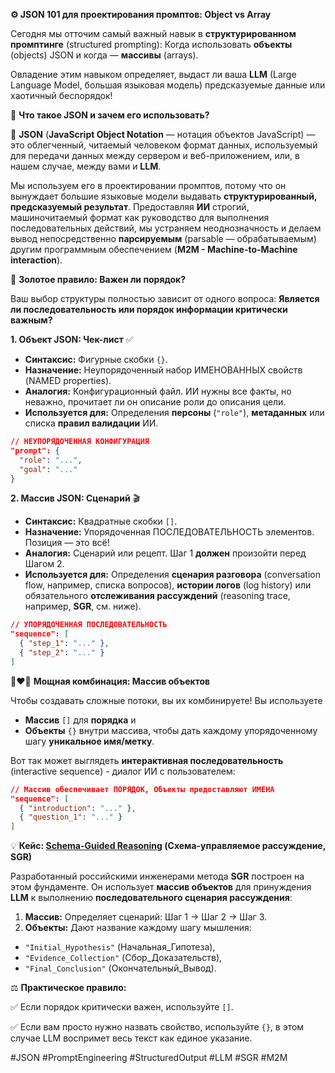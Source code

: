 **⚙️ JSON 101 для проектирования промптов: Object vs Array**

Сегодня мы отточим самый важный навык в **структурированном промптинге** (structured prompting): Когда использовать **объекты** (objects) JSON и когда — **массивы** (arrays).

Овладение этим навыком определяет, выдаст ли ваша **LLM** (Large Language Model, большая языковая модель) предсказуемые данные или хаотичный беспорядок!

🤔 **Что такое JSON и зачем его использовать?**

📝 **JSON** (**JavaScript Object Notation** — нотация объектов JavaScript) — это облегченный, читаемый человеком формат данных, используемый для передачи данных между сервером и веб-приложением, или, в нашем случае, между вами и **LLM**.

Мы используем его в проектировании промптов, потому что он вынуждает большие языковые модели выдавать **структурированный, предсказуемый результат**. Предоставляя **ИИ** строгий, машиночитаемый формат как руководство для выполнения последовательных действий, мы устраняем неоднозначность и делаем вывод непосредственно **парсируемым** (parsable — обрабатываемым) другим программным обеспечением (**M2M - Machine-to-Machine interaction**).

📐 **Золотое правило: Важен ли порядок?**

Ваш выбор структуры полностью зависит от одного вопроса: **Является ли последовательность или порядок информации критически важным?**

**1. Объект JSON: Чек-лист** ✅

- **Синтаксис:** Фигурные скобки `{}`.
- **Назначение:** Неупорядоченный набор ИМЕНОВАННЫХ свойств (NAMED properties).
- **Аналогия:** Конфигурационный файл. ИИ нужны все факты, но неважно, прочитает ли он описание роли до описания цели.
- **Используется для:** Определения **персоны** (`"role"`), **метаданных** или списка **правил валидации** ИИ.

```json
// НЕУПОРЯДОЧЕННАЯ КОНФИГУРАЦИЯ
"prompt": {
  "role": "...",
  "goal": "..."
}
```

**2. Массив JSON: Сценарий** 🎬

- **Синтаксис:** Квадратные скобки `[]`.
- **Назначение:** Упорядоченная ПОСЛЕДОВАТЕЛЬНОСТЬ элементов. Позиция — это всё!
- **Аналогия:** Сценарий или рецепт. Шаг 1 **должен** произойти перед Шагом 2.
- **Используется для:** Определения **сценария разговора** (conversation flow, например, списка вопросов), **истории логов** (log history) или обязательного **отслеживания рассуждений** (reasoning trace, например, **SGR**, см. ниже).

```json
// УПОРЯДОЧЕННАЯ ПОСЛЕДОВАТЕЛЬНОСТЬ
"sequence": [
  { "step_1": "..." },
  { "step_2": "..." }
]
```

👩‍❤️‍👨 **Мощная комбинация: Массив объектов**

Чтобы создавать сложные потоки, вы их комбинируете! Вы используете 
- **Массив** `[]` для **порядка** и 
- **Объекты** `{}` внутри массива, чтобы дать каждому упорядоченному шагу **уникальное имя/метку**.

Вот так может выглядеть **интерактивная последовательность** (interactive sequence) - диалог ИИ с пользователем:

```json
// Массив обеспечивает ПОРЯДОК, Объекты предоставляют ИМЕНА
"sequence": [
  { "introduction": "..." },
  { "question_1": "..." }
]
```

💡 **Кейс: [Schema-Guided Reasoning](https://t.me/llm_under_hood) (Схема-управляемое рассуждение, SGR)**

Разработанный российскими инженерами метода **SGR** построен на этом фундаменте. Он использует **массив объектов** для принуждения **LLM** к выполнению **последовательного сценария рассуждения**:

1.  **Массив:** Определяет сценарий: Шаг 1 → Шаг 2 → Шаг 3.
2.  **Объекты:** Дают название каждому шагу мышления: 
- `"Initial_Hypothesis"` (Начальная\_Гипотеза), 
- `"Evidence_Collection"` (Сбор\_Доказательств), 
- `"Final_Conclusion"` (Окончательный\_Вывод).

⚖️ **Практическое правило:** 

✅ Если порядок критически важен, используйте `[]`. 

✅ Если вам просто нужно назвать свойство, используйте `{}`, в этом случае LLM воспримет весь текст как единое указание.

#JSON #PromptEngineering #StructuredOutput #LLM #SGR #M2M
